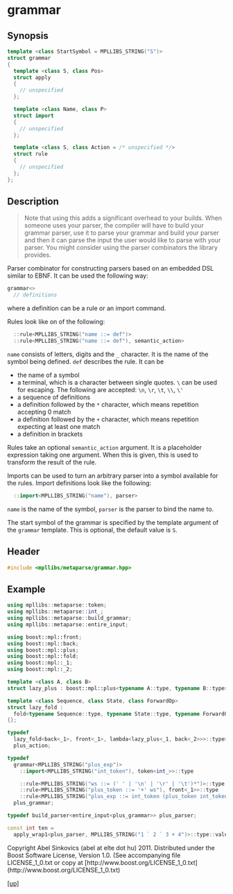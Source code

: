 # grammar

## Synopsis

```cpp
template <class StartSymbol = MPLLIBS_STRING("S")>
struct grammar
{
  template <class S, class Pos>
  struct apply
  {
    // unspecified
  };

  template <class Name, class P>
  struct import
  {
    // unspecified
  };

  template <class S, class Action = /* unspecified */>
  struct rule
  {
    // unspecified
  };
};
```

## Description

> Note that using this adds a significant overhead to your builds. When someone
> uses your parser, the compiler will have to build your grammar parser, use it
> to parse your grammar and build your parser and then it can parse the input
> the user would like to parse with your parser. You might consider using the
> parser combinators the library provides.

Parser combinator for constructing parsers based on an embedded DSL similar to
EBNF. It can be used the following way:

```cpp
grammar<>
  // definitions
```

where a definition can be a rule or an import command.

Rules look like on of the following:

```cpp
  ::rule<MPLLIBS_STRING("name ::= def")>
  ::rule<MPLLIBS_STRING("name ::= def"), semantic_action>
```

`name` consists of letters, digits and the `_` character. It is the name of
the symbol being defined. `def` describes the rule. It can be

 * the name of a symbol
 * a terminal, which is a character between single quotes. `\` can be used for
   escaping. The following are accepted: `\n`, `\r`, `\t`, `\\`, `\'`
 * a sequence of definitions
 * a definition followed by the `*` character, which means repetition accepting
   0 match
 * a definition followed by the `+` character, which means repetition expecting
   at least one match
 * a definition in brackets

Rules take an optional `semantic_action` argument. It is a placeholder
expression taking one argument. When this is given, this is used to transform
the result of the rule.

Imports can be used to turn an arbitrary parser into a symbol available for the
rules. Import definitions look like the following:

```cpp
  ::import<MPLLIBS_STRING("name"), parser>
```

`name` is the name of the symbol, `parser` is the parser to bind the name to.

The start symbol of the grammar is specified by the template argument of the
`grammar` template. This is optional, the default value is `S`.

## Header

```cpp
#include <mpllibs/metaparse/grammar.hpp>
```

## Example

```cpp
using mpllibs::metaparse::token;
using mpllibs::metaparse::int_;
using mpllibs::metaparse::build_grammar;
using mpllibs::metaparse::entire_input;

using boost::mpl::front;
using boost::mpl::back;
using boost::mpl::plus;
using boost::mpl::fold;
using boost::mpl::_1;
using boost::mpl::_2;

template <class A, class B>
struct lazy_plus : boost::mpl::plus<typename A::type, typename B::type> {};

template <class Sequence, class State, class ForwardOp>
struct lazy_fold :
  fold<typename Sequence::type, typename State::type, typename ForwardOp::type>
{};

typedef
  lazy_fold<back<_1>, front<_1>, lambda<lazy_plus<_1, back<_2>>>::type>
  plus_action;

typedef
  grammar<MPLLIBS_STRING("plus_exp")>
    ::import<MPLLIBS_STRING("int_token"), token<int_>>::type

    ::rule<MPLLIBS_STRING("ws ::= (' ' | '\n' | '\r' | '\t')*")>::type
    ::rule<MPLLIBS_STRING("plus_token ::= '+' ws"), front<_1>>::type
    ::rule<MPLLIBS_STRING("plus_exp ::= int_token (plus_token int_token)*"), plus_action>::type
  plus_grammar;

typedef build_parser<entire_input<plus_grammar>> plus_parser;

const int ten =
  apply_wrap1<plus_parser, MPLLIBS_STRING("1 ` 2 ` 3 + 4")>::type::value;
```

<p class="copyright">
Copyright Abel Sinkovics (abel at elte dot hu) 2011.
Distributed under the Boost Software License, Version 1.0.
(See accompanying file LICENSE_1_0.txt or copy at
[http://www.boost.org/LICENSE_1_0.txt](http://www.boost.org/LICENSE_1_0.txt)
</p>

[[up]](reference.html)


